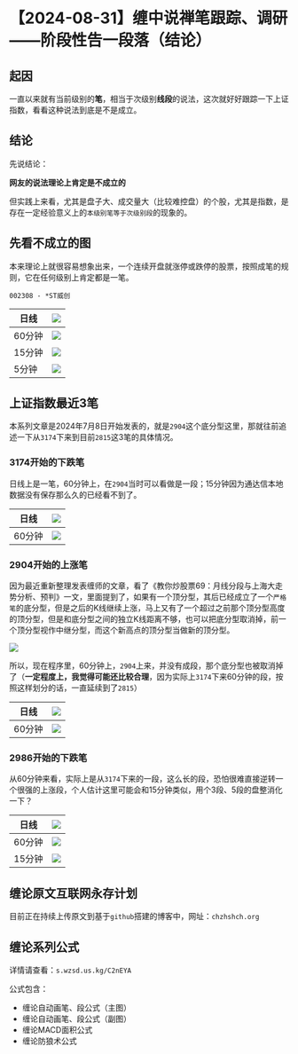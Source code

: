 # 【2024-08-31】缠中说禅笔跟踪、调研——阶段性告一段落（结论） 
## 起因

一直以来就有当前级别的**笔**，相当于次级别**线段**的说法，这次就好好跟踪一下上证指数，看看这种说法到底是不是成立。





## 结论

先说结论：

**网友的说法理论上肯定是不成立的**



但实践上来看，尤其是盘子大、成交量大（比较难控盘）的个股，尤其是指数，是存在一定经验意义上的`本级别笔等于次级别段`的现象的。





## 先看不成立的图

本来理论上就很容易想象出来，一个连续开盘就涨停或跌停的股票，按照成笔的规则，它在任何级别上肯定都是一笔。



`002308 - *ST威创`



| 日线   | ![](002308\day.png)   |
| ------ | --------------------- |
| 60分钟 | ![](002308\min60.png) |
| 15分钟 | ![](002308\min15.png) |
| 5分钟  | ![](002308\min5.png)  |





## 上证指数最近3笔

本系列文章是2024年7月8日开始发表的，就是`2904`这个底分型这里，那就往前追述一下从`3174`下来到目前`2815`这3笔的具体情况。





### 3174开始的下跌笔

日线上是一笔，60分钟上，在`2904`当时可以看做是一段；15分钟因为通达信本地数据没有保存那么久的已经看不到了。



| 日线   | ![](szzs\3174_day.png)   |
| ------ | ------------------------ |
| 60分钟 | ![](szzs\3174_min60.png) |





### 2904开始的上涨笔

因为最近重新整理发表缠师的文章，看了《教你炒股票69：月线分段与上海大走势分析、预判》一文，里面提到了，如果有一个顶分型，其后已经成立了一个`严格笔`的底分型，但是之后的K线继续上涨，马上又有了一个超过之前那个顶分型高度的顶分型，但是和底分型之间的独立K线距离不够，也可以把底分型取消掉，前一个顶分型视作中继分型，而这个新高点的顶分型当做新的顶分型。



![](szzs\cz_69.png)





所以，现在程序里，60分钟上，`2904`上来，并没有成段，那个底分型也被取消掉了（**一定程度上，我觉得可能还比较合理**，因为实际上`3174`下来60分钟的段，按照这样划分的话，一直延续到了`2815`）





| 日线   | ![](szzs\2904_day.png)   |
| ------ | ------------------------ |
| 60分钟 | ![](szzs\2904_min60.png) |





### 2986开始的下跌笔

从60分钟来看，实际上是从`3174`下来的一段，这么长的段，恐怕很难直接逆转一个很强的上涨段，个人估计这里可能会和15分钟类似，用个3段、5段的盘整消化一下？





| 日线   | ![](szzs\2986_day.png)   |
| ------ | ------------------------ |
| 60分钟 | ![](szzs\2986_min60.png) |
| 15分钟 | ![](szzs\2986_min15.png) |







## 缠论原文互联网永存计划

目前正在持续上传原文到基于`github`搭建的博客中，网址：`chzhshch.org`





## 缠论系列公式

详情请查看：`s.wzsd.us.kg/C2nEYA`



公式包含：

- 缠论自动画笔、段公式（主图）
- 缠论自动画笔、段公式（副图）
- 缠论MACD面积公式
- 缠论防狼术公式

